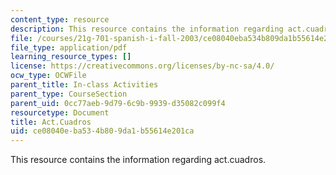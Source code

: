 ```yaml
---
content_type: resource
description: This resource contains the information regarding act.cuadros.
file: /courses/21g-701-spanish-i-fall-2003/ce08040eba534b809da1b55614e201ca_MIT21G_701F03_10art.pdf
file_type: application/pdf
learning_resource_types: []
license: https://creativecommons.org/licenses/by-nc-sa/4.0/
ocw_type: OCWFile
parent_title: In-class Activities
parent_type: CourseSection
parent_uid: 0cc77aeb-9d79-6c9b-9939-d35082c099f4
resourcetype: Document
title: Act.Cuadros
uid: ce08040e-ba53-4b80-9da1-b55614e201ca
---
```

This resource contains the information regarding act.cuadros.